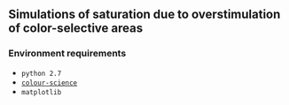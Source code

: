 ## Simulations of saturation due to overstimulation of color-selective areas  

### Environment requirements  
- `python 2.7`
- [`colour-science`](https://colour.readthedocs.io/en/develop/index.html)
- `matplotlib`
